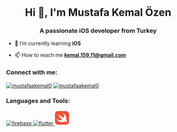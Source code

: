 <h1 align="center">Hi 👋, I'm Mustafa Kemal Özen</h1>
<h3 align="center">A passionate iOS developer from Turkey</h3>

- 🌱 I’m currently learning **iOS**

- 📫 How to reach me **kemal.159.11@gmail.com**

<h3 align="left">Connect with me:</h3>
<p align="left">
<a href="https://twitter.com/mustafaakemal0" target="blank"><img align="center" src="https://raw.githubusercontent.com/rahuldkjain/github-profile-readme-generator/master/src/images/icons/Social/twitter.svg" alt="mustafaakemal0" height="30" width="40" /></a>
<a href="https://linkedin.com/in/mustafaakemal0" target="blank"><img align="center" src="https://raw.githubusercontent.com/rahuldkjain/github-profile-readme-generator/master/src/images/icons/Social/linked-in-alt.svg" alt="mustafaakemal0" height="30" width="40" /></a>
</p>

<h3 align="left">Languages and Tools:</h3>
<p align="left"> <a href="https://firebase.google.com/" target="_blank" rel="noreferrer"> <img src="https://www.vectorlogo.zone/logos/firebase/firebase-icon.svg" alt="firebase" width="40" height="40"/> </a> <a href="https://flutter.dev" target="_blank" rel="noreferrer"> <img src="https://www.vectorlogo.zone/logos/flutterio/flutterio-icon.svg" alt="flutter" width="40" height="40"/> </a> <a href="https://developer.apple.com/swift/" target="_blank" rel="noreferrer"> <img src="https://raw.githubusercontent.com/devicons/devicon/master/icons/swift/swift-original.svg" alt="swift" width="40" height="40"/> </a> </p>

